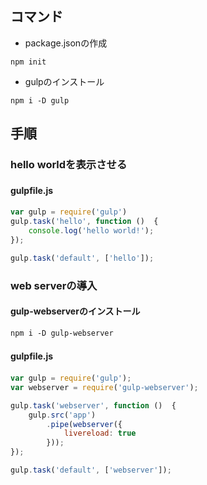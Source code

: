 ## コマンド
* package.jsonの作成  
```
npm init
```

* gulpのインストール  
```
npm i -D gulp
```

## 手順
### hello worldを表示させる  
#### gulpfile.js　　
```javascript
var gulp = require('gulp')
gulp.task('hello', function ()  {
    console.log('hello world!');
});

gulp.task('default', ['hello']);
```

### web serverの導入
#### gulp-webserverのインストール  
```
npm i -D gulp-webserver
```

#### gulpfile.js　　
```javascript
var gulp = require('gulp');
var webserver = require('gulp-webserver');

gulp.task('webserver', function ()  {
    gulp.src('app')
    	.pipe(webserver({
    		livereload: true
    	}));
});

gulp.task('default', ['webserver']);
```
